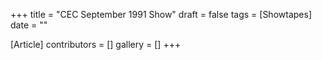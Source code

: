 +++
title = "CEC September 1991 Show"
draft = false
tags = [Showtapes]
date = ""

[Article]
contributors = []
gallery = []
+++